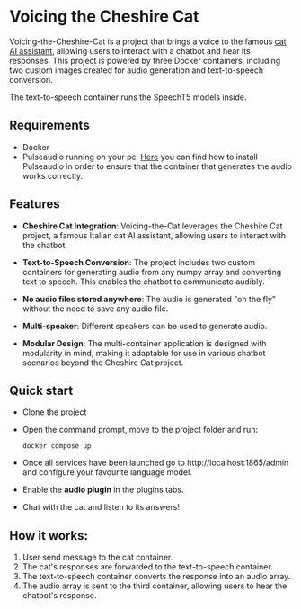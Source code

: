 # Voicing the Cheshire Cat

Voicing-the-Cheshire-Cat is a project that brings a voice to the famous [cat AI assistant](https://github.com/cheshire-cat-ai/core), allowing users to interact with a chatbot and hear its responses. This project is powered by three Docker containers, including two custom images created for audio generation and text-to-speech conversion.

The text-to-speech container runs the SpeechT5 models inside.

## Requirements

* Docker
* Pulseaudio running on your pc. [Here](https://hub.docker.com/r/alessio21/play-numpy-array) you can find how to install Pulseaudio in order to ensure that the container that generates the audio works correctly.

## Features

* **Cheshire Cat Integration**: Voicing-the-Cat leverages the Cheshire Cat project, a famous Italian cat AI assistant, allowing users to interact with the chatbot.

* **Text-to-Speech Conversion**: The project includes two custom containers for generating audio from any numpy array and converting text to speech. This enables the chatbot to communicate audibly.

* **No audio files stored anywhere**: The audio is generated "on the fly" without the need to save any audio file.

* **Multi-speaker**: Different speakers can be used to generate audio.

* **Modular Design**: The multi-container application is designed with modularity in mind, making it adaptable for use in various chatbot scenarios beyond the Cheshire Cat project.

## Quick start

* Clone the project

* Open the command prompt, move to the project folder and run:

      docker compose up

* Once all services have been launched go to http://localhost:1865/admin and configure your favourite language model.
* Enable the **audio plugin** in the plugins tabs.
* Chat with the cat and listen to its answers!

## How it works:

1. User send message to the cat container.
2. The cat's responses are forwarded to the text-to-speech container.
3. The text-to-speech container converts the response into an audio array.
4. The audio array is sent to the third container, allowing users to hear the chatbot's response.
